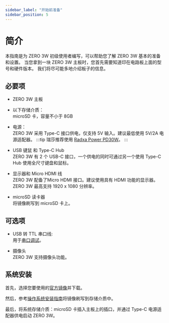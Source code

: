 ```yaml
---
sidebar_label: "开始前准备"
sidebar_position: 5
---
```


# 简介

本指南是为 ZERO 3W 初级使用者编写，可以帮助您了解 ZERO 3W 基本的准备和设置。
当您拿到一块 ZERO 3W 主板时，您首先需要知道印在电路板上面的型号和硬件版本。
我们将尽可能多地介绍板子的信息。

## 必要项

- ZERO 3W 主板

- 以下存储介质：  
  microSD 卡，容量不小于 8GB

- 电源：  
  ZERO 3W 采用 Type-C 接口供电，仅支持 5V 输入。建议最低使用 5V/2A 电源适配器。
  :::tip
  瑞莎推荐使用 [Radxa Power PD30W](/accessories/pd_30w)。
  :::

- USB 键鼠 和 Type-C Hub  
  ZERO 3W 有 2 个 USB-C 接口，一个供电的同时可通过另一个使用 Type-C Hub 使用全尺寸键盘和鼠标。

- 显示器和 Micro HDMI 线  
  ZERO 3W 配备了Micro HDMI 接口。建议使用具有 HDMI 功能的显示器。
  ZERO 3W 最高支持 1920 x 1080 分辨率。

- microSD 读卡器  
  将镜像刷写到 microSD 卡上。

## 可选项

- USB 转 TTL 串口线:  
  用于[串口调试](/general-tutorial/serial)。

- 摄像头  
  ZERO 3W 支持摄像头功能。

## 系统安装

首先，选择您要使用的[官方镜像](/rock3/official-images)并下载。

然后，参考[操作系统安装指南](/general-tutorial/os-installation)将镜像刷写到存储介质中。

最后，将系统存储介质：microSD 卡插入主板上的插口，并通过 Type-C 电源适配器供电启动 ZERO 3W。
